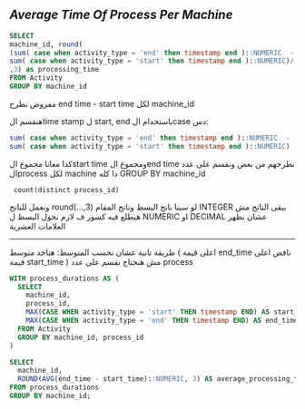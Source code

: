 ## _Average Time Of Process Per Machine_

```sql
SELECT 
machine_id, round(
(sum( case when activity_type = 'end' then timestamp end )::NUMERIC  -
sum( case when activity_type = 'start' then timestamp end )::NUMERIC)/ count(distinct process_id)
,3) as processing_time
FROM Activity
GROUP BY machine_id 
```

مفروض نطرح end time - start time لكل machine_id

هنقسم الtime stamp ل start, end باستخدام الcase دس:
```sql
sum( case when activity_type = 'end' then timestamp end )::NUMERIC  -
sum( case when activity_type = 'start' then timestamp end )::NUMERIC)
```
كدا معانا مجموع الstart time ومجموع الend time نطرحهم من بعض ونقسم على عدد الprocess لكل machine 
دا كله GROUP BY machine_id 

``` count(distinct process_id)``` 

ونعمل للناتج round(...,3) 
لو سبنا ناتج البسط وناتج المقام INTEGER يبقى الناتج مش هيطلع فيه كسور ف لازم نحول البسط ل NUMERIC او DECIMAL عشان نظهر العلامات العشرية

---

طريقة تانية عشان نحسب المتوسط:
هناخد متوسط ( اعلى قيمة end_time ناقص اعلى قيمة start_time ) 
مش هنحتاج نقسم على عدد process 
```sql
WITH process_durations AS (
  SELECT 
    machine_id,
    process_id,
    MAX(CASE WHEN activity_type = 'start' THEN timestamp END) AS start_time,
    MAX(CASE WHEN activity_type = 'end' THEN timestamp END) AS end_time
  FROM Activity
  GROUP BY machine_id, process_id
)

SELECT 
  machine_id,
  ROUND(AVG(end_time - start_time)::NUMERIC, 3) AS average_processing_time
FROM process_durations
GROUP BY machine_id;

```
